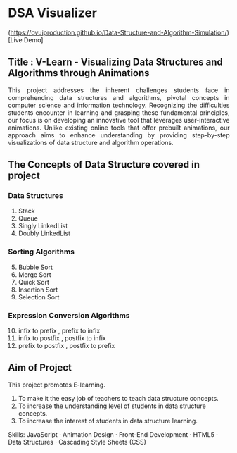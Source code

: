 # DSA Visualizer 

(https://ovuiproduction.github.io/Data-Structure-and-Algorithm-Simulation/)[Live Demo]

## Title :  V-Learn - Visualizing Data Structures and Algorithms through Animations

<p style="text-align:justify">This project addresses the inherent challenges students face in comprehending data structures and algorithms, pivotal concepts in computer science and information technology. Recognizing the difficulties students encounter in learning and grasping these fundamental principles, our focus is on developing an innovative tool that leverages user-interactive animations. Unlike existing online tools that offer prebuilt animations, our approach aims to enhance understanding by providing step-by-step visualizations of data structure and algorithm operations.</p>

## The Concepts of Data Structure covered in project 

### Data Structures
1. Stack 
2. Queue
3. Singly LinkedList
4. Doubly LinkedList

### Sorting Algorithms
5. Bubble Sort
6. Merge Sort
7. Quick Sort
8. Insertion Sort
9. Selection Sort

### Expression Conversion Algorithms
10. infix to prefix , prefix to infix
11. infix to postfix , postfix to infix
12. prefix to postfix , postfix to prefix

## Aim of Project 

This project promotes E-learning.
1. To make it the easy job of teachers to teach data structure concepts.
2. To increase the understanding level of students in data structure concepts.
3. To increase the interest of students in data structure learning.


Skills: JavaScript · Animation Design · Front-End Development · HTML5 · Data Structures · Cascading Style Sheets (CSS)
